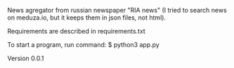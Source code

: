 News agregator from russian newspaper "RIA news" (I tried to search news on meduza.io, but it keeps them in json files, not html).

Requirements are described in requirements.txt

To start a program, run command:
$ python3 app.py

Version 0.0.1
